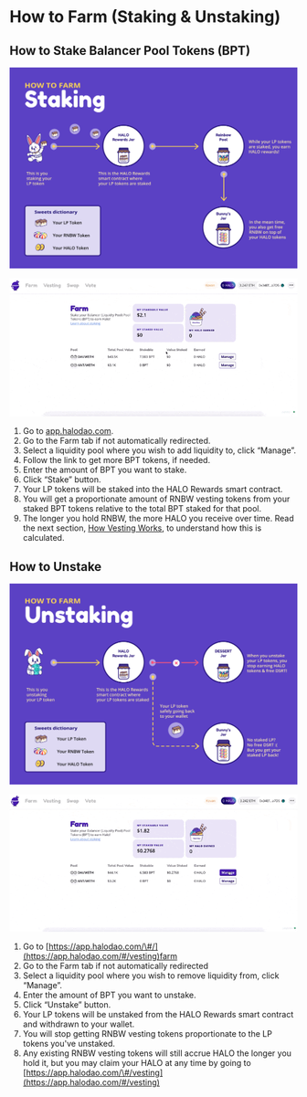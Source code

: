 # How to Farm \(Staking & Unstaking\)

## **How to Stake Balancer Pool Tokens \(BPT\)**

![](../../.gitbook/assets/unstaking%20%281%29.png)

![](../../.gitbook/assets/cleanshot-2021-05-21-at-14.24.44.gif)

1. Go to [app.halodao.com](https://app.halodao.com).
2. Go to the Farm tab if not automatically redirected.
3. Select a liquidity pool where you wish to add liquidity to, click “Manage”.
4. Follow the link to get more BPT tokens, if needed.
5. Enter the amount of BPT you want to stake. 
6. Click “Stake” button.
7. Your LP tokens will be staked into the HALO Rewards smart contract. 
8. You will get a proportionate amount of RNBW vesting tokens from your staked BPT tokens relative to the total BPT staked for that pool.
9. The longer you hold RNBW, the more HALO you receive over time. Read the next section, [How Vesting Works](../../products/dessert-pool/how-vesting-works.md), to understand how this is calculated.

## **How to Unstake**

![](../../.gitbook/assets/unstaking-2-.png)

![](../../.gitbook/assets/cleanshot-2021-05-21-at-15.26.25.gif)

1. Go to [https://app.halodao.com/\#/](https://app.halodao.com/#/vesting)farm
2. Go to the Farm tab if not automatically redirected
3. Select a liquidity pool where you wish to remove liquidity from, click “Manage”.
4. Enter the amount of BPT you want to unstake. 
5. Click “Unstake” button.
6. Your LP tokens will be unstaked from the HALO Rewards smart contract and withdrawn to your wallet. 
7. You will stop getting RNBW vesting tokens proportionate to the LP tokens you've unstaked. 
8. Any existing RNBW vesting tokens will still accrue HALO the longer you hold it, but you may claim your HALO at any time by going to [https://app.halodao.com/\#/vesting](https://app.halodao.com/#/vesting)

